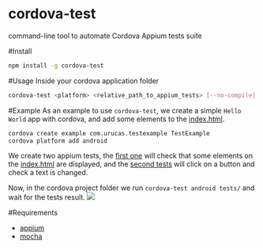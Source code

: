 # cordova-test
command-line tool to automate Cordova Appium tests suite

#Install
```bash
npm install -g cordova-test
```

#Usage
Inside your cordova application folder
```bash
cordova-test <platform> <relative_path_to_appium_tests> [--no-compile]
```

#Example
As an example to use ```cordova-test```, we create a simple ```Hello World``` app with cordova, and add some elements to the [index.html](https://github.com/Urucas/cordova-test/blob/master/example/www/index.html).
```bash
cordova create example com.urucas.testexample TestExample
cordova platform add android
```
We create two appium tests, the [first one](https://github.com/Urucas/cordova-test/blob/master/example/tests/1_index_test.js) will check that some elements on the [index.html](https://github.com/Urucas/cordova-test/blob/master/example/www/index.html) are displayed, and the [second tests](https://github.com/Urucas/cordova-test/blob/master/example/tests/2_button_test.js) will click on a button and check a text is changed.

Now, in the cordova project folder we run ```cordova-test android tests/``` and wait for the tests result.
<img src="https://raw.githubusercontent.com/Urucas/cordova-test/master/screen.png">

#Requirements
* [appium](https://github.com/appium/appium)
* [mocha](https://github.com/mochajs/mocha)
